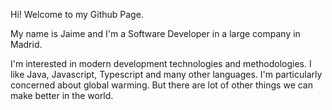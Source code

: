 Hi! Welcome to my Github Page.

My name is Jaime and I'm a Software Developer in a large company in Madrid.

I'm interested in modern development technologies and methodologies. I like Java, Javascript, Typescript and many other languages. I'm particularly concerned about global warming. But there are lot of other things we can make better in the world.
